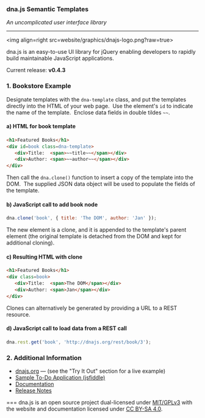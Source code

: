 ### dna.js Semantic Templates

*An uncomplicated user interface library*

---
<img align=right src=website/graphics/dnajs-logo.png?raw=true>

dna.js is an easy-to-use UI library for jQuery enabling developers to rapidly build maintainable JavaScript applications.

Current release: **v0.4.3**

### 1. Bookstore Example
Designate templates with the `dna-template` class, and put the templates directly into the HTML
of your web page.&nbsp;  Use the element's `id` to indicate the name of the template.&nbsp;
Enclose data fields in double tildes `~~`.

#### a) HTML for book template
```html
<h1>Featured Books</h1>
<div id=book class=dna-template>
   <div>Title:  <span>~~title~~</span></div>
   <div>Author: <span>~~author~~</span></div>
</div>
```

Then call the `dna.clone()` function to insert a copy of the template into the DOM.&nbsp;  The
supplied JSON data object will be used to populate the fields of the template.

#### b) JavaScript call to add book node
```js
dna.clone('book', { title: 'The DOM', author: 'Jan' });
```

The new element is a clone, and it is appended to the template's parent element (the original
template is detached from the DOM and kept for additional cloning).

#### c) Resulting HTML with clone
```html
<h1>Featured Books</h1>
<div class=book>
   <div>Title:  <span>The DOM</span></div>
   <div>Author: <span>Jan</span></div>
</div>
```

Clones can alternatively be generated by providing a URL to a REST resource.

#### d) JavaScript call to load data from a REST call
```js
dna.rest.get('book', 'http://dnajs.org/rest/book/3');
```

### 2. Additional Information
* [dnajs.org](http://dnajs.org) &mdash; (see the "Try It Out" section for a live example)
* [Sample To-Do Application (jsfiddle)](http://jsfiddle.net/dovd6088/)
* [Documentation](http://dnajs.org/manual.html)
* [Release Notes](https://github.com/dnajs/dna.js/wiki/Release-Notes)

===
dna.js is an open source project dual-licensed under
[MIT/GPLv3](http://dnajs.org/license.html)
with the website and documentation licensed under
[CC BY-SA 4.0](http://creativecommons.org/licenses/by-sa/4.0).
